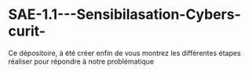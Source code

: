 # SAE-1.1---Sensibilasation-Cybers-curit-
Ce dépositoire, à été créer enfin de vous montrez les différentes étapes réaliser pour répondre à notre problématique
